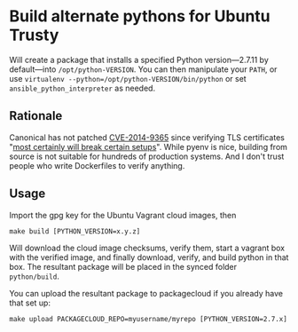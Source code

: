 # Build alternate pythons for Ubuntu Trusty

Will create a package that installs a specified Python version—2.7.11 by default—into `/opt/python-VERSION`. 
You can then manipulate your `PATH`, or use `virtualenv --python=/opt/python-VERSION/bin/python`
or set `ansible_python_interpreter` as needed.

## Rationale

Canonical has not patched [CVE-2014-9365](https://cve.mitre.org/cgi-bin/cvename.cgi?name=CVE-2014-9365) since
verifying TLS certificates "[most certainly will break certain setups](https://people.canonical.com/~ubuntu-security/cve/2014/CVE-2014-9365.html)".
While pyenv is nice, building from source is not suitable for hundreds of production systems. And I don't trust people
who write Dockerfiles to verify anything.

## Usage

Import the gpg key for the Ubuntu Vagrant cloud images, then
```
make build [PYTHON_VERSION=x.y.z]
```
Will download the cloud image checksums, verify them, start a vagrant box with the verified image, and finally 
download, verify, and build python in that box. The resultant package will be placed in the synced folder `python/build`.

You can upload the resultant package to packagecloud if you already have that set up:
```
make upload PACKAGECLOUD_REPO=myusername/myrepo [PYTHON_VERSION=2.7.x]
```

